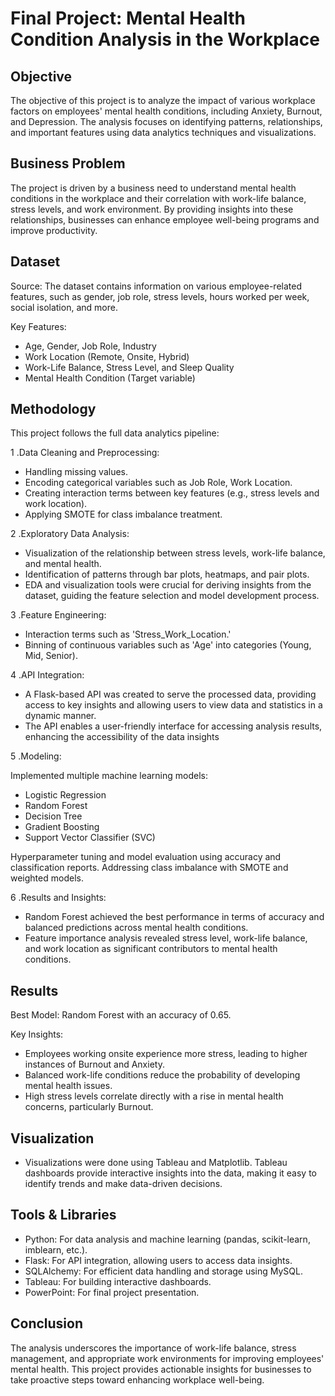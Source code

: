 # Final Project: Mental Health Condition Analysis in the Workplace

## Objective
The objective of this project is to analyze the impact of various workplace factors on employees' mental health conditions, including Anxiety, Burnout, and Depression. The analysis focuses on identifying patterns, relationships, and important features using data analytics techniques and visualizations.

## Business Problem
The project is driven by a business need to understand mental health conditions in the workplace and their correlation with work-life balance, stress levels, and work environment. By providing insights into these relationships, businesses can enhance employee well-being programs and improve productivity.

## Dataset

Source: The dataset contains information on various employee-related features, such as gender, job role, stress levels, hours worked per week, social isolation, and more.

Key Features:

- Age, Gender, Job Role, Industry
- Work Location (Remote, Onsite, Hybrid)
- Work-Life Balance, Stress Level, and Sleep Quality
- Mental Health Condition (Target variable)

## Methodology
This project follows the full data analytics pipeline:

1 .Data Cleaning and Preprocessing:

- Handling missing values.
- Encoding categorical variables such as Job Role, Work Location.
- Creating interaction terms between key features (e.g., stress levels and work location).
- Applying SMOTE for class imbalance treatment.

2 .Exploratory Data Analysis:

- Visualization of the relationship between stress levels, work-life balance, and mental health.
- Identification of patterns through bar plots, heatmaps, and pair plots.
- EDA and visualization tools were crucial for deriving insights from the dataset, guiding the feature selection and model development process.

3 .Feature Engineering:

- Interaction terms such as 'Stress_Work_Location.'
- Binning of continuous variables such as 'Age' into categories (Young, Mid, Senior).

4 .API Integration:

- A Flask-based API was created to serve the processed data, providing access to key insights and allowing users to view data and statistics in a dynamic manner.
- The API enables a user-friendly interface for accessing analysis results, enhancing the accessibility of the data insights

5 .Modeling:

Implemented multiple machine learning models:
- Logistic Regression
- Random Forest
- Decision Tree
- Gradient Boosting
- Support Vector Classifier (SVC)

Hyperparameter tuning and model evaluation using accuracy and classification reports.
Addressing class imbalance with SMOTE and weighted models.

6 .Results and Insights:

- Random Forest achieved the best performance in terms of accuracy and balanced predictions across mental health conditions.
- Feature importance analysis revealed stress level, work-life balance, and work location as significant contributors to mental health conditions.

## Results

Best Model: Random Forest with an accuracy of 0.65.

Key Insights:

- Employees working onsite experience more stress, leading to higher instances of Burnout and Anxiety.
- Balanced work-life conditions reduce the probability of developing mental health issues.
- High stress levels correlate directly with a rise in mental health concerns, particularly Burnout.

## Visualization
- Visualizations were done using Tableau and Matplotlib. Tableau dashboards provide interactive insights into the data, making it easy to identify trends and make data-driven decisions.

## Tools & Libraries
- Python: For data analysis and machine learning (pandas, scikit-learn, imblearn, etc.).
- Flask: For API integration, allowing users to access data insights.
- SQLAlchemy: For efficient data handling and storage using MySQL.
- Tableau: For building interactive dashboards.
- PowerPoint: For final project presentation.

## Conclusion

The analysis underscores the importance of work-life balance, stress management, and appropriate work environments for improving employees' mental health. This project provides actionable insights for businesses to take proactive steps toward enhancing workplace well-being.

